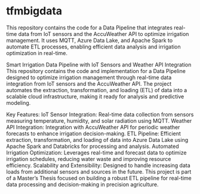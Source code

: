 # tfmbigdata
This repository contains the code for a Data Pipeline that integrates real-time data from IoT sensors and the AccuWeather API to optimize irrigation management. It uses MQTT, Azure Data Lake, and Apache Spark to automate ETL processes, enabling efficient data analysis and irrigation optimization in real-time.

Smart Irrigation Data Pipeline with IoT Sensors and Weather API Integration
This repository contains the code and implementation for a Data Pipeline designed to optimize irrigation management through real-time data integration from IoT sensors and the AccuWeather API. The project automates the extraction, transformation, and loading (ETL) of data into a scalable cloud infrastructure, making it ready for analysis and predictive modeling.

Key Features:
IoT Sensor Integration: Real-time data collection from sensors measuring temperature, humidity, and solar radiation using MQTT.
Weather API Integration: Integration with AccuWeather API for periodic weather forecasts to enhance irrigation decision-making.
ETL Pipeline: Efficient extraction, transformation, and loading of data into Azure Data Lake using Apache Spark and Databricks for processing and analysis.
Automated Irrigation Optimization: Leverages real-time and forecast data to optimize irrigation schedules, reducing water waste and improving resource efficiency.
Scalability and Extensibility: Designed to handle increasing data loads from additional sensors and sources in the future.
This project is part of a Master’s Thesis focused on building a robust ETL pipeline for real-time data processing and decision-making in precision agriculture.
